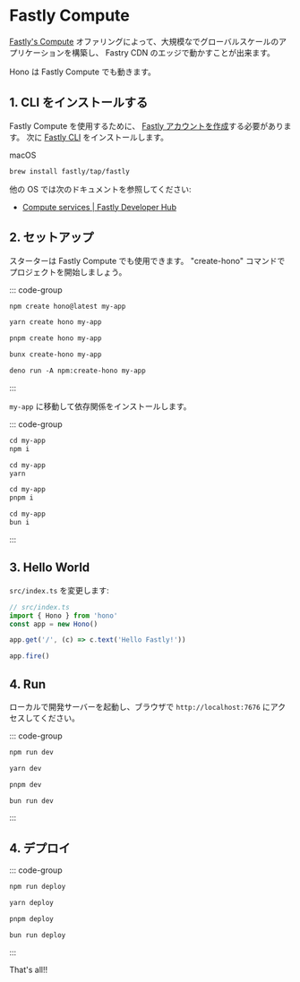 # Fastly Compute

[Fastly's Compute](https://www.fastly.com/products/edge-compute) オファリングによって、大規模なでグローバルスケールのアプリケーションを構築し、 Fastry CDN のエッジで動かすことが出来ます。

Hono は Fastly Compute でも動きます。

## 1. CLI をインストールする

Fastly Compute を使用するために、 [Fastly アカウントを作成](https://www.fastly.com/jp/signup/)する必要があります。
次に [Fastly CLI](https://github.com/fastly/cli) をインストールします。

macOS

```
brew install fastly/tap/fastly
```

他の OS では次のドキュメントを参照してください:

- [Compute services | Fastly Developer Hub](https://developer.fastly.com/learning/compute/#download-and-install-the-fastly-cli)

## 2. セットアップ

スターターは Fastly Compute でも使用できます。
"create-hono" コマンドでプロジェクトを開始しましょう。

::: code-group

```txt [npm]
npm create hono@latest my-app
```

```txt [yarn]
yarn create hono my-app
```

```txt [pnpm]
pnpm create hono my-app
```

```txt [bun]
bunx create-hono my-app
```

```txt [deno]
deno run -A npm:create-hono my-app
```

:::

`my-app` に移動して依存関係をインストールします。

::: code-group

```txt [npm]
cd my-app
npm i
```

```txt [yarn]
cd my-app
yarn
```

```txt [pnpm]
cd my-app
pnpm i
```

```txt [bun]
cd my-app
bun i
```

:::

## 3. Hello World

`src/index.ts` を変更します:

```ts
// src/index.ts
import { Hono } from 'hono'
const app = new Hono()

app.get('/', (c) => c.text('Hello Fastly!'))

app.fire()
```

## 4. Run

ローカルで開発サーバーを起動し、ブラウザで `http://localhost:7676` にアクセスしてください。

::: code-group

```txt [npm]
npm run dev
```

```txt [yarn]
yarn dev
```

```txt [pnpm]
pnpm dev
```

```txt [bun]
bun run dev
```

:::

## 4. デプロイ

::: code-group

```txt [npm]
npm run deploy
```

```txt [yarn]
yarn deploy
```

```txt [pnpm]
pnpm deploy
```

```txt [bun]
bun run deploy
```

:::

That's all!!
